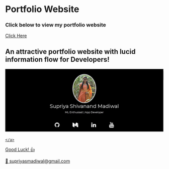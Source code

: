 # Portfolio Website

### Click below to view my portfolio website
[Click Here](https://supriya1511.github.io/SupriyaMadiwal/)

## An attractive portfolio website with lucid information flow for Developers!


<p align="center"> 
  <kbd>
  	<a href="https://supriya1511.github.io/SupriyaMadiwal/" target="_blank">
		<img src="Image1.jpg"></img>
	 
	</a>
  </kbd>
</p>

Good Luck! :+1: 

:e-mail: supriyasmadiwal@gmail.com
